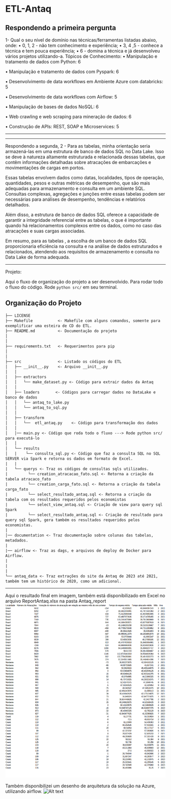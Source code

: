 ETL-Antaq
==============================
Respondendo a primeira pergunta
--------

1- Qual o seu nível de domínio nas técnicas/ferramentas listadas abaixo, onde:
• 0, 1, 2 - não tem conhecimento e experiência;
• 3, 4 ,5 - conhece a técnica e tem pouca experiência;
• 6 - domina a técnica e já desenvolveu vários projetos utilizando-a.
Tópicos de Conhecimento:
• Manipulação e tratamento de dados com Python: 6 

• Manipulação e tratamento de dados com Pyspark: 6 

• Desenvolvimento de data workflows em Ambiente Azure com databricks: 5 

• Desenvolvimento de data workflows com Airflow: 5 

• Manipulação de bases de dados NoSQL: 6 

• Web crawling e web scraping para mineração de dados: 6 

• Construção de APIs: REST, SOAP e Microservices:  5 

--------

--------
Respondendo a segunda,
2 - 
Para as tabelas, minha orientação seria armazená-las em uma estrutura de banco de dados SQL no Data Lake. Isso se deve à natureza altamente estruturada e relacionada dessas tabelas, que contêm informações detalhadas sobre atracações de embarcações e movimentações de cargas em portos.

Essas tabelas envolvem dados como datas, localidades, tipos de operação, quantidades, pesos e outras métricas de desempenho, que são mais adequadas para armazenamento e consulta em um ambiente SQL. Consultas complexas, agregações e junções entre essas tabelas podem ser necessárias para análises de desempenho, tendências e relatórios detalhados.

Além disso, a estrutura de banco de dados SQL oferece a capacidade de garantir a integridade referencial entre as tabelas, o que é importante quando há relacionamentos complexos entre os dados, como no caso das atracações e suas cargas associadas.

Em resumo, para as tabelas , a escolha de um banco de dados SQL proporcionaria eficiência na consulta e na análise de dados estruturados e relacionados, atendendo aos requisitos de armazenamento e consulta no Data Lake de forma adequada.

--------


Projeto:


Aqui o fluxo de organização do projeto a ser desenvolvido.
Para rodar todo o fluxo do código. Rode ` python src/ ` em seu terminal.

Organização do Projeto
------------

    ├── LICENSE
    ├── Makefile           <- Makefile com alguns comandos, somente para exemplificar uma esteira de CD do ETL. 
    ├── README.md          <- Documentação do projeto
    │
    │
    ├── requirements.txt   <- Requerimentos para pip
    │                         
    │
    ├── src                <- Listado os códigos do ETL
    │   ├── __init__.py    <- Arquivo __init__.py
    │   │
    │   ├── extractors        
    │   │   └── make_dataset.py <- Código para extrair dados da Antaq
    │   │
    │   ├── loaders       <- Códigos para carregar dados no DataLake e banco de dados 
    │   │   └── antaq_to_lake.py
    │   │   └── antaq_to_sql.py
    │   │
    │   ├── transform     
    │   │   └──  etl_antaq.py    <- Código para transformação dos dados   
    │   │    
    │   │── main.py <- Código que roda todo o fluxo ---> Rode python src/ para executá-lo
    │   │
    │   └── results  
    │   |    └── consulta_sql.py <- Código que faz a consulta SQL no SQL SERVER via Spark e retorna os dados em formato de Excel.
    |   |
    |   └── querys <- Traz os códigos de consultas sqls utilizados.
    |         └── creation_atracacao_fato.sql <- Retorna a criação da tabela atracaco_fato
    |         └── creation_carga_fato.sql <- Retorna a criação da tabela carga_fato
    |         └── select_resultado_antaq.sql <- Retorna a criação da tabela com os resultados requeridos pelos economistas
    |         └── select_view_antaq.sql <- Criação de view para query sql Spark
    |         └── select_resultado_antaq.sql <- Criação de resultado para query sql Spark, gera também os resultados requeridos pelos economistas.
    |
    │── documentation <- Traz documentação sobre colunas das tabelas, metadados. 
    |   
    |── airflow <- Traz as dags, e arquivos de deploy de Docker para Airflow. 
    |
    |
    |
    └── antaq_data <- Traz extrações do site da Antaq de 2023 até 2021, também tem um histórico de 2020, como um adicional.


--------
Aqui o resultado final em imagem, também está disponibilizado em Excel no arquivo ReportAntaq.xlsx na pasta Antaq_report
![Alt text](report.png)


Também disponibilizei um desenho de arquitetura da solução na Azure, utilizando airflow. 
![Alt text](https://lucid.app/publicSegments/view/c610b657-5ed0-4a1a-84ca-c7a80f47fd49/image.png)
